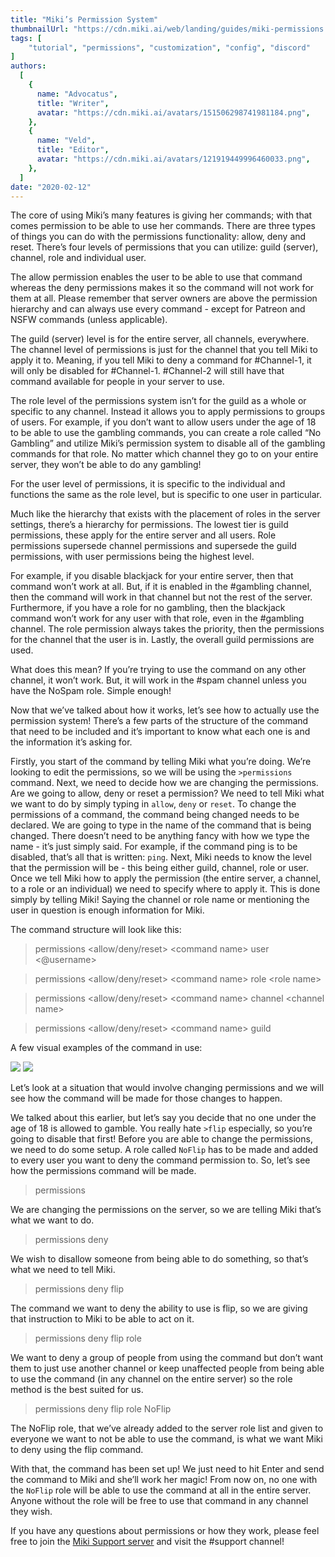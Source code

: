 ```yaml
---
title: "Miki’s Permission System"
thumbnailUrl: "https://cdn.miki.ai/web/landing/guides/miki-permissions.png"
tags: [
    "tutorial", "permissions", "customization", "config", "discord"
]
authors:
  [
    {
      name: "Advocatus",
      title: "Writer",
      avatar: "https://cdn.miki.ai/avatars/151506298741981184.png",
    },
    {
      name: "Veld",
      title: "Editor",
      avatar: "https://cdn.miki.ai/avatars/121919449996460033.png",
    },
  ]
date: "2020-02-12"
---
```


The core of using Miki’s many features is giving her commands; with that comes permission to be able to use her commands. There are three types of things you can do with the permissions functionality: allow, deny and reset. There’s four levels of permissions that you can utilize: guild (server), channel, role and individual user.

The allow permission enables the user to be able to use that command whereas the deny permissions makes it so the command will not work for them at all. Please remember that server owners are above the permission hierarchy and can always use every command - except for Patreon and NSFW commands (unless applicable).

The guild (server) level is for the entire server, all channels, everywhere. The channel level of permissions is just for the channel that you tell Miki to apply it to. Meaning, if you tell Miki to deny a command for #Channel-1, it will only be disabled for #Channel-1. #Channel-2 will still have that command available for people in your server to use.

The role level of the permissions system isn’t for the guild as a whole or specific to any channel. Instead it allows you to apply permissions to groups of users. For example, if you don’t want to allow users under the age of 18 to be able to use the gambling commands, you can create a role called “No Gambling” and utilize Miki’s permission system to disable all of the gambling commands for that role. No matter which channel they go to on your entire server, they won’t be able to do any gambling!

For the user level of permissions, it is specific to the individual and functions the same as the role level, but is specific to one user in particular.

Much like the hierarchy that exists with the placement of roles in the server settings, there’s a hierarchy for permissions. The lowest tier is guild permissions, these apply for the entire server and all users. Role permissions supersede channel permissions and supersede the guild permissions, with user permissions being the highest level.

For example, if you disable blackjack for your entire server, then that command won’t work at all. But, if it is enabled in the #gambling channel, then the command will work in that channel but not the rest of the server. Furthermore, if you have a role for no gambling, then the blackjack command won’t work for any user with that role, even in the #gambling channel. The role permission always takes the priority, then the permissions for the channel that the user is in. Lastly, the overall guild permissions are used.

What does this mean? If you’re trying to use the command on any other channel, it won’t work. But, it will work in the #spam channel unless you have the NoSpam role. Simple enough!

Now that we’ve talked about how it works, let’s see how to actually use the permission system! There’s a few parts of the structure of the command that need to be included and it’s important to know what each one is and the information it’s asking for.

Firstly, you start of the command by telling Miki what you’re doing. We’re looking to edit the permissions, so we will be using the `>permissions` command. Next, we need to decide how we are changing the permissions. Are we going to allow, deny or reset a permission? We need to tell Miki what we want to do by simply typing in `allow`, `deny` or `reset`. To change the permissions of a command, the command being changed needs to be declared. We are going to type in the name of the command that is being changed. There doesn’t need to be anything fancy with how we type the name - it’s just simply said. For example, if the command ping is to be disabled, that’s all that is written: `ping`. Next, Miki needs to know the level that the permission will be - this being either guild, channel, role or user. Once we tell Miki how to apply the permission (the entire server, a channel, to a role or an individual) we need to specify where to apply it. This is done simply by telling Miki! Saying the channel or role name or mentioning the user in question is enough information for Miki.

The command structure will look like this:

> permissions &lt;allow/deny/reset> &lt;command name> user &lt;@username>

> permissions &lt;allow/deny/reset> &lt;command name> role &lt;role name>

> permissions &lt;allow/deny/reset> &lt;command name> channel &lt;channel name>

> permissions &lt;allow/deny/reset> &lt;command name> guild

A few visual examples of the command in use:

![](https://cdn-w.miki.ai/landing/guides/localization/permissions-1.png)
![](https://cdn-w.miki.ai/landing/guides/localization/permissions-2.png)

Let’s look at a situation that would involve changing permissions and we will see how the command will be made for those changes to happen.

We talked about this earlier, but let’s say you decide that no one under the age of 18 is allowed to gamble. You really hate `>flip` especially, so you’re going to disable that first! Before you are able to change the permissions, we need to do some setup. A role called `NoFlip` has to be made and added to every user you want to deny the command permission to. So, let’s see how the permissions command will be made.

> permissions

We are changing the permissions on the server, so we are telling Miki that’s what we want to do.

> permissions deny

We wish to disallow someone from being able to do something, so that’s what we need to tell Miki.

> permissions deny flip

The command we want to deny the ability to use is flip, so we are giving that instruction to Miki to be able to act on it.

> permissions deny flip role

We want to deny a group of people from using the command but don’t want them to just use another channel or keep unaffected people from being able to use the command (in any channel on the entire server) so the role method is the best suited for us.

> permissions deny flip role NoFlip

The NoFlip role, that we’ve already added to the server role list and given to everyone we want to not be able to use the command, is what we want Miki to deny using the flip command.

With that, the command has been set up! We just need to hit Enter and send the command to Miki and she’ll work her magic! From now on, no one with the `NoFlip` role will be able to use the command at all in the entire server. Anyone without the role will be free to use that command in any channel they wish.

If you have any questions about permissions or how they work, please feel free to join the [Miki Support server](https://discord.gg/39Xpj7K) and visit the #support channel!
